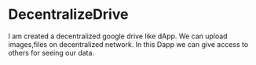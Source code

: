 # DecentralizeDrive
I am created a decentralized google drive like dApp.
We can upload images,files on decentralized network.
In this Dapp we can give access to others for seeing our data.
